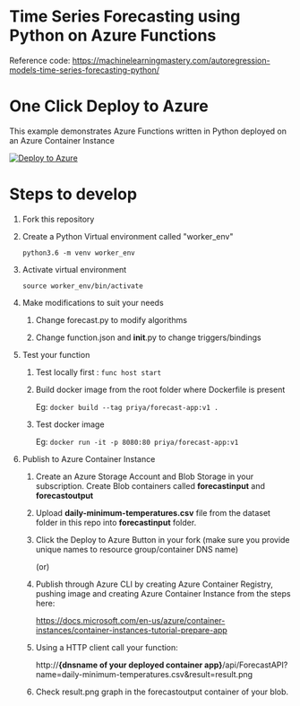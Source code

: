# Time Series Forecasting using Python on Azure Functions

Reference code:
https://machinelearningmastery.com/autoregression-models-time-series-forecasting-python/

# One Click Deploy to Azure

This example demonstrates Azure Functions written in Python deployed on an Azure Container Instance

[![Deploy to Azure](http://azuredeploy.net/deploybutton.png)](https://azuredeploy.net/)

# Steps to develop

1. Fork this repository

2. Create a Python Virtual environment called "worker_env"
   
   `python3.6 -m venv worker_env`
   
3. Activate virtual environment
   
   `source worker_env/bin/activate`
   
4. Make modifications to suit your needs
    
    1. Change forecast.py to modify algorithms
    
    2. Change function.json and __init__.py to change triggers/bindings
    
5. Test your function
    
    1. Test locally first : `func host start`
    
    2. Build docker image from the root folder where Dockerfile is present
    
       Eg: `docker build --tag priya/forecast-app:v1 . `
       
    3. Test docker image
    
       Eg: `docker run -it -p 8080:80 priya/forecast-app:v1`
       
6. Publish to Azure Container Instance

    1. Create an Azure Storage Account and Blob Storage in your subscription. Create Blob containers called **forecastinput** and **forecastoutput**
    
    2. Upload **daily-minimum-temperatures.csv** file from the dataset folder in this repo into **forecastinput** folder.
    
    3. Click the Deploy to Azure Button in your fork (make sure you provide unique names to resource group/container DNS name)
    
       (or)
    
    4. Publish through Azure CLI by creating Azure Container Registry, pushing image and creating Azure Container Instance from the steps here:
    
       https://docs.microsoft.com/en-us/azure/container-instances/container-instances-tutorial-prepare-app
       
    5. Using a HTTP client call your function: 
    
       http://**{dnsname of your deployed container app}**/api/ForecastAPI?name=daily-minimum-temperatures.csv&result=result.png
    
    6. Check result.png graph in the forecastoutput container of your blob.
